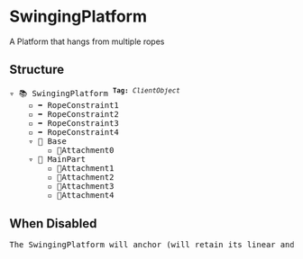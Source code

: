 # SwingingPlatform

A Platform that hangs from multiple ropes

## Structure
<pre>
▿ 📚 SwingingPlatform <sup><b>Tag:</b> <i>ClientObject</i></sup>
    ▫️ ➡️ RopeConstraint1
    ▫️ ➡️ RopeConstraint2
    ▫️ ➡️ RopeConstraint3
    ▫️ ➡️ RopeConstraint4
    ▿ 🔲 Base 
        ▫️ 🔹Attachment0
    ▿ 🔲 MainPart 
        ▫️ 🔹Attachment1
        ▫️ 🔹Attachment2
        ▫️ 🔹Attachment3
        ▫️ 🔹Attachment4
</pre>

## When Disabled
<pre>
The SwingingPlatform will anchor (will retain its linear and angular velocity for when it's re-enabled)
</pre>
